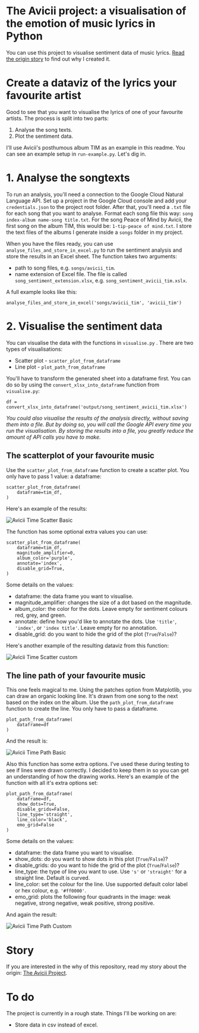 # The Avicii project: a visualisation of the emotion of music lyrics in Python

You can use this project to visualise sentiment data of music lyrics. [Read the origin story](http://www.sentimentshirt.com/stories/honoring-avicii/) to find out why I created it.

# Create a dataviz of the lyrics your favourite artist

Good to see that you want to visualise the lyrics of one of your favourite artists. The process is split into two parts:

1. Analyse the song texts.
2. Plot the sentiment data.

I'll use Avicii's posthumous album TIM as an example in this readme. 
You can see an example setup in `run-example.py`. 
Let's dig in.

# 1. Analyse the songtexts

To run an analysis, you'll need a connection to the Google Cloud Natural Language API. Set up a project in the Google Cloud console and add your `credentials.json` to the project root folder. After that, you'll need a `.txt` file for each song that you want to analyse. Format each song file this way: `song index-album name-song title.txt`. For the song Peace of Mind by Avicii, the first song on the album TIM, this would be: `1-tip-peace of mind.txt`. I store the text files of the albums I generate inside a `songs` folder in my project. 

When you have the files ready, you can use `analyse_files_and_store_in_excel.py` to run the sentiment analysis and store the results in an Excel sheet. The function takes two arguments:

- path to song files, e.g. `songs/avicii_tim`.
- name extension of Excel file. The file is called `song_sentiment_extension.xlsx`, e.g. `song_sentiment_avicii_tim.xslx`. 

A full example looks like this:

`analyse_files_and_store_in_excel('songs/avicii_tim', 'avicii_tim')`

# 2. Visualise the sentiment data

You can visualise the data with the functions in `visualise.py` . There are two types of visualisations:

- Scatter plot - `scatter_plot_from_dataframe`
- Line plot - `plot_path_from_dataframe`

You'll have to transform the generated sheet into a dataframe first. You can do so by using the `convert_xlsx_into_dataframe` function from `visualise.py`:

```
df = convert_xlsx_into_dataframe('output/song_sentiment_avicii_tim.xlsx')
```
_You could also visualise the results of the analysis directly, without saving them into a file. But by doing so, you will call the Google API every time you run the visualisation. By storing the results into a file, you greatly reduce the amount of API calls you have to make._

## The scatterplot of your favourite music

Use the `scatter_plot_from_dataframe` function to create a scatter plot. You only have to pass 1 value: a dataframe:

```
scatter_plot_from_dataframe(
    dataframe=tim_df,
)
```
Here's an example of the results:

![Avicii Time Scatter Basic](sample_dataviz/avicii_scatter_basic.png)

The function has some optional extra values you can use:

```
scatter_plot_from_dataframe(
    dataframe=tim_df,
    magnitude_amplifier=0,
    album_color='purple',
    annotate='index',
    disable_grid=True,
)
```
Some details on the values:

- dataframe: the data frame you want to visualise.
- magnitude_amplifier: changes the size of a dot based on the magnitude.
- album_color: the color for the dots. Leave empty for sentiment colours red, grey, and green. 
- annotate: define how you'd like to annotate the dots. Use `'title'`, `'index'`, or `'index title'`. Leave empty for no annotation.
- disable_grid: do you want to hide the grid of the plot (`True`/`False`)?

Here's another example of the resulting dataviz from this function:

![Avicii Time Scatter custom](sample_dataviz/avicii_scatter_custom.png)


## The line path of your favourite music

This one feels magical to me. Using the patches option from Matplotlib, you can draw an organic looking line. It's drawn from one song to the next based on the index on the album.  Use the `path_plot_from_dataframe` function to create the line. You only have to pass a dataframe.

```
plot_path_from_dataframe(
    dataframe=df
)
```

And the result is: 

![Avicii Time Path Basic](sample_dataviz/avicii_path_basic.png)

Also this function has some extra options. I've used these during testing to see if lines were drawn correctly. I decided to keep them in so you can get an understanding of how the drawing works. Here's an example of the function with all it's extra options set:

```
plot_path_from_dataframe(
    dataframe=df,
    show_dots=True,
    disable_grids=False,
    line_type='straight',
    line_color='black',
    emo_grid=False
)

```
Some details on the values:

- dataframe: the data frame you want to visualise.
- show_dots: do you want to show dots in this plot (`True`/`False`)?
- disable_grids: do you want to hide the grid of the plot (`True`/`False`)?
- line_type: the type of line you want to use. Use `'s'` or `'straight'` for a straight line. Default is curved.
- line_color: set the colour for the line. Use supported default color label or hex colour, e.g. `'#ff0000'`. 
- emo_grid: plots the following four quadrants in the image: weak negative, strong negative, weak positive, strong positive. 

And again the result:

![Avicii Time Path Custom](sample_dataviz/avicii_path_custom.png)

# Story

If you are interested in the why of this repository, read my story about the origin: [The Avicii Project](http://www.sentimentshirt.com/stories/honoring-avicii/).

# To do

The project is currently in a rough state. Things I'll be working on are:

- Store data in csv instead of excel.
